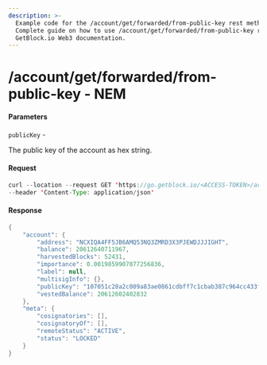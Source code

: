 ```yaml
---
description: >-
  Example code for the /account/get/forwarded/from-public-key rest method.
  Сomplete guide on how to use /account/get/forwarded/from-public-key rest in
  GetBlock.io Web3 documentation.
---
```


# /account/get/forwarded/from-public-key - NEM

#### Parameters

`publicKey` -

The public key of the account as hex string.

#### Request

```java
curl --location --request GET 'https://go.getblock.io/<ACCESS-TOKEN>/account/get/forwarded/from-public-key?publicKey=107051c28a2c009a83ae0861cdbff7c1cbab387c964cc433f7d191d9c3115ed7' \
--header 'Content-Type: application/json'
```

#### Response

```java
{
    "account": {
        "address": "NCXIQA4FF5JB6AMQ53NQ3ZMRD3X3PJEWDJJJIGHT",
        "balance": 20612640711967,
        "harvestedBlocks": 52431,
        "importance": 0.0019859907077256836,
        "label": null,
        "multisigInfo": {},
        "publicKey": "107051c28a2c009a83ae0861cdbff7c1cbab387c964cc433f7d191d9c3115ed7",
        "vestedBalance": 20612602402832
    },
    "meta": {
        "cosignatories": [],
        "cosignatoryOf": [],
        "remoteStatus": "ACTIVE",
        "status": "LOCKED"
    }
}
```
